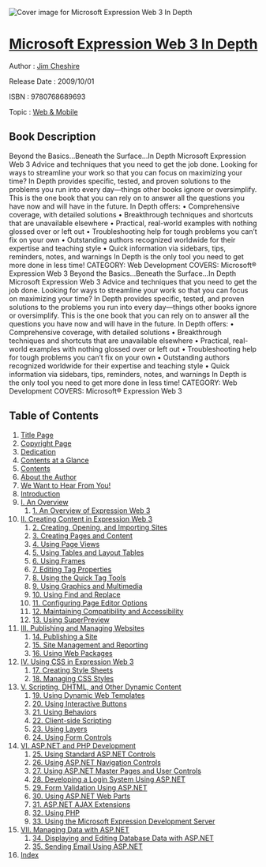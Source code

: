 ![Cover image for Microsoft Expression Web 3 In Depth](https://imgdetail.ebookreading.net/cover/cover/web_mobile/EB9780768689693.jpg)

[Microsoft Expression Web 3 In Depth](https://ebookreading.net/view/book/Microsoft+Expression+Web+3+In+Depth-EB9780768689693_1.html "Microsoft Expression Web 3 In Depth")
====================================================================================================================

Author : [Jim Cheshire](https://ebookreading.net/search/author/Jim+Cheshire)

Release Date : 2009/10/01

ISBN : 9780768689693

Topic : [Web & Mobile](https://ebookreading.net/search/category/web-mobile)

Book Description
-----------------

Beyond the Basics…Beneath the Surface…In Depth
Microsoft Expression Web 3
Advice and techniques that you need to get the job done.
Looking for ways to streamline your work so that you can focus on maximizing your
time? In Depth provides specific, tested, and proven solutions to the problems you run
into every day—things other books ignore or oversimplify. This is the one book that you
can rely on to answer all the questions you have now and will have in the future.
In Depth offers:
• Comprehensive coverage, with detailed solutions
• Breakthrough techniques and shortcuts that are unavailable elsewhere
• Practical, real-world examples with nothing glossed over or left out
• Troubleshooting help for tough problems you can’t fix on your own
• Outstanding authors recognized worldwide for their expertise and teaching style
• Quick information via sidebars, tips, reminders, notes, and warnings
In Depth is the only tool you need to get more done in less time!
CATEGORY: Web Development
COVERS: Microsoft® Expression Web 3
              Beyond the Basics…Beneath the Surface…In Depth
Microsoft Expression Web 3
Advice and techniques that you need to get the job done.
Looking for ways to streamline your work so that you can focus on maximizing your
time? In Depth provides specific, tested, and proven solutions to the problems you run
into every day—things other books ignore or oversimplify. This is the one book that you
can rely on to answer all the questions you have now and will have in the future.
In Depth offers:
• Comprehensive coverage, with detailed solutions
• Breakthrough techniques and shortcuts that are unavailable elsewhere
• Practical, real-world examples with nothing glossed over or left out
• Troubleshooting help for tough problems you can’t fix on your own
• Outstanding authors recognized worldwide for their expertise and teaching style
• Quick information via sidebars, tips, reminders, notes, and warnings
In Depth is the only tool you need to get more done in less time!
CATEGORY: Web Development
COVERS: Microsoft® Expression Web 3
              
Table of Contents
-----------------

1. [Title Page](https://ebookreading.net/view/book/Microsoft+Expression+Web+3+In+Depth-EB9780768689693_2.html#title)
1. [Copyright Page](https://ebookreading.net/view/book/Microsoft+Expression+Web+3+In+Depth-EB9780768689693_2.html#copy)
1. [Dedication](https://ebookreading.net/view/book/Microsoft+Expression+Web+3+In+Depth-EB9780768689693_2.html#ded)
1. [Contents at a Glance](https://ebookreading.net/view/book/Microsoft+Expression+Web+3+In+Depth-EB9780768689693_2.html#toc)
1. [Contents](https://ebookreading.net/view/book/Microsoft+Expression+Web+3+In+Depth-EB9780768689693_2.html#toc1)
1. [About the Author](https://ebookreading.net/view/book/Microsoft+Expression+Web+3+In+Depth-EB9780768689693_2.html#pre01)
1. [We Want to Hear From You!](https://ebookreading.net/view/book/Microsoft+Expression+Web+3+In+Depth-EB9780768689693_2.html#pre02)
1. [Introduction](https://ebookreading.net/view/book/Microsoft+Expression+Web+3+In+Depth-EB9780768689693_3.html)
1. [I. An Overview](https://ebookreading.net/view/book/Microsoft+Expression+Web+3+In+Depth-EB9780768689693_4.html)
    1. [1. An Overview of Expression Web 3](https://ebookreading.net/view/book/Microsoft+Expression+Web+3+In+Depth-EB9780768689693_5.html)
1. [II. Creating Content in Expression Web 3](https://ebookreading.net/view/book/Microsoft+Expression+Web+3+In+Depth-EB9780768689693_6.html)
    1. [2. Creating, Opening, and Importing Sites](https://ebookreading.net/view/book/Microsoft+Expression+Web+3+In+Depth-EB9780768689693_7.html)
    1. [3. Creating Pages and Content](https://ebookreading.net/view/book/Microsoft+Expression+Web+3+In+Depth-EB9780768689693_8.html)
    1. [4. Using Page Views](https://ebookreading.net/view/book/Microsoft+Expression+Web+3+In+Depth-EB9780768689693_9.html)
    1. [5. Using Tables and Layout Tables](https://ebookreading.net/view/book/Microsoft+Expression+Web+3+In+Depth-EB9780768689693_10.html)
    1. [6. Using Frames](https://ebookreading.net/view/book/Microsoft+Expression+Web+3+In+Depth-EB9780768689693_11.html)
    1. [7. Editing Tag Properties](https://ebookreading.net/view/book/Microsoft+Expression+Web+3+In+Depth-EB9780768689693_12.html)
    1. [8. Using the Quick Tag Tools](https://ebookreading.net/view/book/Microsoft+Expression+Web+3+In+Depth-EB9780768689693_13.html)
    1. [9. Using Graphics and Multimedia](https://ebookreading.net/view/book/Microsoft+Expression+Web+3+In+Depth-EB9780768689693_14.html)
    1. [10. Using Find and Replace](https://ebookreading.net/view/book/Microsoft+Expression+Web+3+In+Depth-EB9780768689693_15.html)
    1. [11. Configuring Page Editor Options](https://ebookreading.net/view/book/Microsoft+Expression+Web+3+In+Depth-EB9780768689693_16.html)
    1. [12. Maintaining Compatibility and Accessibility](https://ebookreading.net/view/book/Microsoft+Expression+Web+3+In+Depth-EB9780768689693_17.html)
    1. [13. Using SuperPreview](https://ebookreading.net/view/book/Microsoft+Expression+Web+3+In+Depth-EB9780768689693_18.html)
1. [III. Publishing and Managing Websites](https://ebookreading.net/view/book/Microsoft+Expression+Web+3+In+Depth-EB9780768689693_19.html)
    1. [14. Publishing a Site](https://ebookreading.net/view/book/Microsoft+Expression+Web+3+In+Depth-EB9780768689693_20.html)
    1. [15. Site Management and Reporting](https://ebookreading.net/view/book/Microsoft+Expression+Web+3+In+Depth-EB9780768689693_21.html)
    1. [16. Using Web Packages](https://ebookreading.net/view/book/Microsoft+Expression+Web+3+In+Depth-EB9780768689693_22.html)
1. [IV. Using CSS in Expression Web 3](https://ebookreading.net/view/book/Microsoft+Expression+Web+3+In+Depth-EB9780768689693_23.html)
    1. [17. Creating Style Sheets](https://ebookreading.net/view/book/Microsoft+Expression+Web+3+In+Depth-EB9780768689693_24.html)
    1. [18. Managing CSS Styles](https://ebookreading.net/view/book/Microsoft+Expression+Web+3+In+Depth-EB9780768689693_25.html)
1. [V. Scripting, DHTML, and Other Dynamic Content](https://ebookreading.net/view/book/Microsoft+Expression+Web+3+In+Depth-EB9780768689693_26.html)
    1. [19. Using Dynamic Web Templates](https://ebookreading.net/view/book/Microsoft+Expression+Web+3+In+Depth-EB9780768689693_27.html)
    1. [20. Using Interactive Buttons](https://ebookreading.net/view/book/Microsoft+Expression+Web+3+In+Depth-EB9780768689693_28.html)
    1. [21. Using Behaviors](https://ebookreading.net/view/book/Microsoft+Expression+Web+3+In+Depth-EB9780768689693_29.html)
    1. [22. Client-side Scripting](https://ebookreading.net/view/book/Microsoft+Expression+Web+3+In+Depth-EB9780768689693_30.html)
    1. [23. Using Layers](https://ebookreading.net/view/book/Microsoft+Expression+Web+3+In+Depth-EB9780768689693_31.html)
    1. [24. Using Form Controls](https://ebookreading.net/view/book/Microsoft+Expression+Web+3+In+Depth-EB9780768689693_32.html)
1. [VI. ASP.NET and PHP Development](https://ebookreading.net/view/book/Microsoft+Expression+Web+3+In+Depth-EB9780768689693_33.html)
    1. [25. Using Standard ASP.NET Controls](https://ebookreading.net/view/book/Microsoft+Expression+Web+3+In+Depth-EB9780768689693_34.html)
    1. [26. Using ASP.NET Navigation Controls](https://ebookreading.net/view/book/Microsoft+Expression+Web+3+In+Depth-EB9780768689693_35.html)
    1. [27. Using ASP.NET Master Pages and User Controls](https://ebookreading.net/view/book/Microsoft+Expression+Web+3+In+Depth-EB9780768689693_36.html)
    1. [28. Developing a Login System Using ASP.NET](https://ebookreading.net/view/book/Microsoft+Expression+Web+3+In+Depth-EB9780768689693_37.html)
    1. [29. Form Validation Using ASP.NET](https://ebookreading.net/view/book/Microsoft+Expression+Web+3+In+Depth-EB9780768689693_38.html)
    1. [30. Using ASP.NET Web Parts](https://ebookreading.net/view/book/Microsoft+Expression+Web+3+In+Depth-EB9780768689693_39.html)
    1. [31. ASP.NET AJAX Extensions](https://ebookreading.net/view/book/Microsoft+Expression+Web+3+In+Depth-EB9780768689693_40.html)
    1. [32. Using PHP](https://ebookreading.net/view/book/Microsoft+Expression+Web+3+In+Depth-EB9780768689693_41.html)
    1. [33. Using the Microsoft Expression Development Server](https://ebookreading.net/view/book/Microsoft+Expression+Web+3+In+Depth-EB9780768689693_42.html)
1. [VII. Managing Data with ASP.NET](https://ebookreading.net/view/book/Microsoft+Expression+Web+3+In+Depth-EB9780768689693_43.html)
    1. [34. Displaying and Editing Database Data with ASP.NET](https://ebookreading.net/view/book/Microsoft+Expression+Web+3+In+Depth-EB9780768689693_44.html)
    1. [35. Sending Email Using ASP.NET](https://ebookreading.net/view/book/Microsoft+Expression+Web+3+In+Depth-EB9780768689693_45.html)
1. [Index](https://ebookreading.net/view/book/Microsoft+Expression+Web+3+In+Depth-EB9780768689693_46.html)
